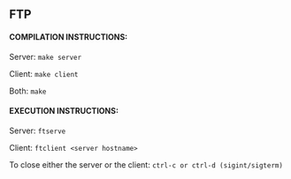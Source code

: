 FTP
---

#### COMPILATION INSTRUCTIONS:

Server: `make server`

Client: `make client`

Both: `make`

#### EXECUTION INSTRUCTIONS:

Server: `ftserve`

Client: `ftclient <server hostname>`

To close either the server or the client: `ctrl-c or ctrl-d (sigint/sigterm)`

